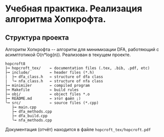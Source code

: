 # Учебная практика. Реализация алгоритма Хопкрофта.
## Структура проекта
Алгоритм Хопкрофта -- алгоритм для минимизации DFA, работяющий с аcимптотикой O(n*log(n)). Реализован в текущем проекте.
```
hopcroft8
├╼ hopcroft_tex/    ← documentation files (.tex, .bib, .pdf, etc)
├╼ include/         ← header files (*.h)
|  ├╼ dfa_class.h   ← structure of dfa class
|  ╰╼ nfa_class.h   ← structure of nfa class
├╼ minimizer        ← compiled program
├╼ Makefile         ← build rules
├╼ obj/             ← object files *.o
├╼ README.md        ← этот файл ;)
╰╼ src/             ← source files (*.cpp)
   ├╼ main.cpp
   ├╼ dfa_methods.cpp
   ├╼ dfa_build.cpp
   ╰╼ nfa_methods.cpp
```
Документация (отчёт) находится в файле ```hopcroft_tex/hopcroft.pdf```
